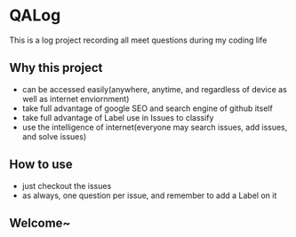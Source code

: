 # QALog
This is a log project recording all meet questions during my coding life

## Why this project
- can be accessed easily(anywhere, anytime, and regardless of device as well as internet enviornment)
- take full advantage of google SEO and search engine of github itself
- take full advantage of Label use in Issues to classify
- use the intelligence of internet(everyone may search issues, add issues, and solve issues)

## How to use
- just checkout the issues
- as always, one question per issue, and remember to add a Label on it

## Welcome~
